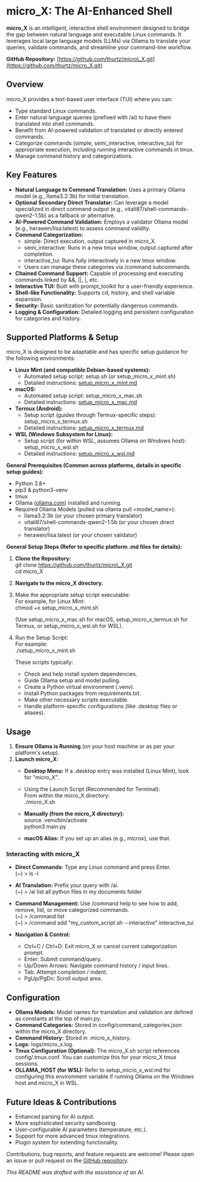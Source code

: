 # **micro\_X: The AI-Enhanced Shell**

**micro\_X** is an intelligent, interactive shell environment designed to bridge the gap between natural language and executable Linux commands. It leverages local large language models (LLMs) via Ollama to translate your queries, validate commands, and streamline your command-line workflow.

**GitHub Repository:** [https://github.com/thurtz/micro\_X.git](https://github.com/thurtz/micro_X.git)

## **Overview**

micro\_X provides a text-based user interface (TUI) where you can:

* Type standard Linux commands.  
* Enter natural language queries (prefixed with /ai) to have them translated into shell commands.  
* Benefit from AI-powered validation of translated or directly entered commands.  
* Categorize commands (simple, semi\_interactive, interactive\_tui) for appropriate execution, including running interactive commands in tmux.  
* Manage command history and categorizations.

## **Key Features**

* **Natural Language to Command Translation:** Uses a primary Ollama model (e.g., llama3.2:3b) for initial translation.  
* **Optional Secondary Direct Translator:** Can leverage a model specialized in direct command output (e.g., vitali87/shell-commands-qwen2-1.5b) as a fallback or alternative.  
* **AI-Powered Command Validation:** Employs a validator Ollama model (e.g., herawen/lisa:latest) to assess command validity.  
* **Command Categorization:**  
  * simple: Direct execution, output captured in micro\_X.  
  * semi\_interactive: Runs in a new tmux window, output captured after completion.  
  * interactive\_tui: Runs fully interactively in a new tmux window.  
  * Users can manage these categories via /command subcommands.  
* **Chained Command Support:** Capable of processing and executing commands linked by &&, ||, |, etc.  
* **Interactive TUI:** Built with prompt\_toolkit for a user-friendly experience.  
* **Shell-like Functionality:** Supports cd, history, and shell variable expansion.  
* **Security:** Basic sanitization for potentially dangerous commands.  
* **Logging & Configuration:** Detailed logging and persistent configuration for categories and history.

## **Supported Platforms & Setup**

micro\_X is designed to be adaptable and has specific setup guidance for the following environments:

* **Linux Mint (and compatible Debian-based systems):**  
  * Automated setup script: setup.sh (or setup\_micro\_x\_mint.sh)  
  * Detailed instructions: [setup\_micro\_x\_mint.md](https://github.com/thurtz/micro_X/blob/setup_micro_x_mint.md)  
* **macOS:**  
  * Automated setup script: setup\_micro\_x\_mac.sh  
  * Detailed instructions: [setup\_micro\_x\_mac.md](https://github.com/thurtz/setup_micro_x_mac.md)  
* **Termux (Android):**  
  * Setup script (guides through Termux-specific steps): setup\_micro\_x\_termux.sh  
  * Detailed instructions: [setup\_micro\_x\_termux.md](https://github.com/thurtz/setup_micro_x_termux.md)  
* **WSL (Windows Subsystem for Linux):**  
  * Setup script (for within WSL, assumes Ollama on Windows host): setup\_micro\_x\_wsl.sh  
  * Detailed instructions: [setup\_micro\_x\_wsl.md](https://github.com/thurtz/setup_micro_x_wsl.md)

**General Prerequisites (Common across platforms, details in specific setup guides):**

* Python 3.8+  
* pip3 & python3-venv  
* tmux  
* Ollama ([ollama.com](https://ollama.com/)) installed and running.  
* Required Ollama Models (pulled via ollama pull \<model\_name\>):  
  * llama3.2:3b (or your chosen primary translator)  
  * vitali87/shell-commands-qwen2-1.5b (or your chosen direct translator)  
  * herawen/lisa:latest (or your chosen validator)

**General Setup Steps (Refer to specific platform .md files for details):**

1. **Clone the Repository:**  
   git clone https://github.com/thurtz/micro\_X.git  
   cd micro\_X

2. **Navigate to the micro\_X directory.**  
3. Make the appropriate setup script executable:  
   For example, for Linux Mint:  
   chmod \+x setup\_micro\_x\_mint.sh

   (Use setup\_micro\_x\_mac.sh for macOS, setup\_micro\_x\_termux.sh for Termux, or setup\_micro\_x\_wsl.sh for WSL).  
4. Run the Setup Script:  
   For example:  
   ./setup\_micro\_x\_mint.sh

   These scripts typically:  
   * Check and help install system dependencies.  
   * Guide Ollama setup and model pulling.  
   * Create a Python virtual environment (.venv).  
   * Install Python packages from requirements.txt.  
   * Make other necessary scripts executable.  
   * Handle platform-specific configurations (like .desktop files or aliases).

## **Usage**

1. **Ensure Ollama is Running** (on your host machine or as per your platform's setup).  
2. **Launch micro\_X:**  
   * **Desktop Menu:** If a .desktop entry was installed (Linux Mint), look for "micro\_X".  
   * Using the Launch Script (Recommended for Terminal):  
     From within the micro\_X directory:  
     ./micro\_X.sh

   * **Manually (from the micro\_X directory):**  
     source .venv/bin/activate  
     python3 main.py

   * **macOS Alias:** If you set up an alias (e.g., microx), use that.

### **Interacting with micro\_X**

* **Direct Commands:** Type any Linux command and press Enter.  
  (\~) \> ls \-l

* **AI Translation:** Prefix your query with /ai.  
  (\~) \> /ai list all python files in my documents folder

* **Command Management:** Use /command help to see how to add, remove, list, or move categorized commands.  
  (\~) \> /command list  
  (\~) \> /command add "my\_custom\_script.sh \--interactive" interactive\_tui

* **Navigation & Control:**  
  * Ctrl+C / Ctrl+D: Exit micro\_X or cancel current categorization prompt.  
  * Enter: Submit command/query.  
  * Up/Down Arrows: Navigate command history / input lines.  
  * Tab: Attempt completion / indent.  
  * PgUp/PgDn: Scroll output area.

## **Configuration**

* **Ollama Models:** Model names for translation and validation are defined as constants at the top of main.py.  
* **Command Categories:** Stored in config/command\_categories.json within the micro\_X directory.  
* **Command History:** Stored in .micro\_x\_history.  
* **Logs:** logs/micro\_x.log.  
* **Tmux Configuration (Optional):** The micro\_X.sh script references config/.tmux.conf. You can customize this for your micro\_X tmux sessions.  
* **OLLAMA\_HOST (for WSL):** Refer to setup\_micro\_x\_wsl.md for configuring this environment variable if running Ollama on the Windows host and micro\_X in WSL.

## **Future Ideas & Contributions**

* Enhanced parsing for AI output.  
* More sophisticated security sandboxing.  
* User-configurable AI parameters (temperature, etc.).  
* Support for more advanced tmux integrations.  
* Plugin system for extending functionality.

Contributions, bug reports, and feature requests are welcome\! Please open an issue or pull request on the [GitHub repository](https://github.com/thurtz/micro_X.git).

*This README was drafted with the assistance of an AI.*